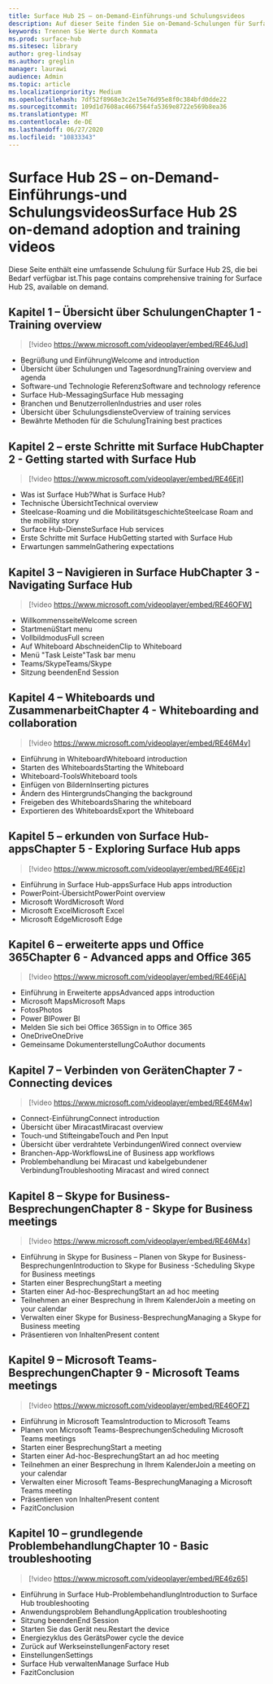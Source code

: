 ```yaml
---
title: Surface Hub 2S – on-Demand-Einführungs-und Schulungsvideos
description: Auf dieser Seite finden Sie on-Demand-Schulungen für Surface Hub 2S.
keywords: Trennen Sie Werte durch Kommata
ms.prod: surface-hub
ms.sitesec: library
author: greg-lindsay
ms.author: greglin
manager: laurawi
audience: Admin
ms.topic: article
ms.localizationpriority: Medium
ms.openlocfilehash: 7df52f8968e3c2e15e76d95e8f0c384bfd0dde22
ms.sourcegitcommit: 109d1d7608ac4667564fa5369e8722e569b8ea36
ms.translationtype: MT
ms.contentlocale: de-DE
ms.lasthandoff: 06/27/2020
ms.locfileid: "10833343"
---
```

# <span data-ttu-id="7825f-104">Surface Hub 2S – on-Demand-Einführungs-und Schulungsvideos</span><span class="sxs-lookup"><span data-stu-id="7825f-104">Surface Hub 2S on-demand adoption and training videos</span></span>

<span data-ttu-id="7825f-105">Diese Seite enthält eine umfassende Schulung für Surface Hub 2S, die bei Bedarf verfügbar ist.</span><span class="sxs-lookup"><span data-stu-id="7825f-105">This page contains comprehensive training for Surface Hub 2S, available on demand.</span></span>

## <span data-ttu-id="7825f-106">Kapitel 1 – Übersicht über Schulungen</span><span class="sxs-lookup"><span data-stu-id="7825f-106">Chapter 1 - Training overview</span></span>

> [!video https://www.microsoft.com/videoplayer/embed/RE46Jud] 

- <span data-ttu-id="7825f-107">Begrüßung und Einführung</span><span class="sxs-lookup"><span data-stu-id="7825f-107">Welcome and introduction</span></span>
- <span data-ttu-id="7825f-108">Übersicht über Schulungen und Tagesordnung</span><span class="sxs-lookup"><span data-stu-id="7825f-108">Training overview and agenda</span></span>
- <span data-ttu-id="7825f-109">Software-und Technologie Referenz</span><span class="sxs-lookup"><span data-stu-id="7825f-109">Software and technology reference</span></span>
- <span data-ttu-id="7825f-110">Surface Hub-Messaging</span><span class="sxs-lookup"><span data-stu-id="7825f-110">Surface Hub messaging</span></span>
- <span data-ttu-id="7825f-111">Branchen und Benutzerrollen</span><span class="sxs-lookup"><span data-stu-id="7825f-111">Industries and user roles</span></span>
- <span data-ttu-id="7825f-112">Übersicht über Schulungsdienste</span><span class="sxs-lookup"><span data-stu-id="7825f-112">Overview of training services</span></span>
- <span data-ttu-id="7825f-113">Bewährte Methoden für die Schulung</span><span class="sxs-lookup"><span data-stu-id="7825f-113">Training best practices</span></span>

## <span data-ttu-id="7825f-114">Kapitel 2 – erste Schritte mit Surface Hub</span><span class="sxs-lookup"><span data-stu-id="7825f-114">Chapter 2 - Getting started with Surface Hub</span></span>

> [!video https://www.microsoft.com/videoplayer/embed/RE46Ejt] 

- <span data-ttu-id="7825f-115">Was ist Surface Hub?</span><span class="sxs-lookup"><span data-stu-id="7825f-115">What is Surface Hub?</span></span>
- <span data-ttu-id="7825f-116">Technische Übersicht</span><span class="sxs-lookup"><span data-stu-id="7825f-116">Technical overview</span></span>
- <span data-ttu-id="7825f-117">Steelcase-Roaming und die Mobilitätsgeschichte</span><span class="sxs-lookup"><span data-stu-id="7825f-117">Steelcase Roam and the mobility story</span></span>
- <span data-ttu-id="7825f-118">Surface Hub-Dienste</span><span class="sxs-lookup"><span data-stu-id="7825f-118">Surface Hub services</span></span>
- <span data-ttu-id="7825f-119">Erste Schritte mit Surface Hub</span><span class="sxs-lookup"><span data-stu-id="7825f-119">Getting started with Surface Hub</span></span>
- <span data-ttu-id="7825f-120">Erwartungen sammeln</span><span class="sxs-lookup"><span data-stu-id="7825f-120">Gathering expectations</span></span>

## <span data-ttu-id="7825f-121">Kapitel 3 – Navigieren in Surface Hub</span><span class="sxs-lookup"><span data-stu-id="7825f-121">Chapter 3 - Navigating Surface Hub</span></span>

> [!video https://www.microsoft.com/videoplayer/embed/RE46OFW] 

- <span data-ttu-id="7825f-122">Willkommensseite</span><span class="sxs-lookup"><span data-stu-id="7825f-122">Welcome screen</span></span>
- <span data-ttu-id="7825f-123">Startmenü</span><span class="sxs-lookup"><span data-stu-id="7825f-123">Start menu</span></span>
- <span data-ttu-id="7825f-124">Vollbildmodus</span><span class="sxs-lookup"><span data-stu-id="7825f-124">Full screen</span></span>
- <span data-ttu-id="7825f-125">Auf Whiteboard Abschneiden</span><span class="sxs-lookup"><span data-stu-id="7825f-125">Clip to Whiteboard</span></span>
- <span data-ttu-id="7825f-126">Menü "Task Leiste"</span><span class="sxs-lookup"><span data-stu-id="7825f-126">Task bar menu</span></span>
- <span data-ttu-id="7825f-127">Teams/Skype</span><span class="sxs-lookup"><span data-stu-id="7825f-127">Teams/Skype</span></span>
- <span data-ttu-id="7825f-128">Sitzung beenden</span><span class="sxs-lookup"><span data-stu-id="7825f-128">End Session</span></span>

## <span data-ttu-id="7825f-129">Kapitel 4 – Whiteboards und Zusammenarbeit</span><span class="sxs-lookup"><span data-stu-id="7825f-129">Chapter 4 - Whiteboarding and collaboration</span></span>

> [!video https://www.microsoft.com/videoplayer/embed/RE46M4v] 

- <span data-ttu-id="7825f-130">Einführung in Whiteboard</span><span class="sxs-lookup"><span data-stu-id="7825f-130">Whiteboard introduction</span></span>
- <span data-ttu-id="7825f-131">Starten des Whiteboards</span><span class="sxs-lookup"><span data-stu-id="7825f-131">Starting the Whiteboard</span></span>
- <span data-ttu-id="7825f-132">Whiteboard-Tools</span><span class="sxs-lookup"><span data-stu-id="7825f-132">Whiteboard tools</span></span>
- <span data-ttu-id="7825f-133">Einfügen von Bildern</span><span class="sxs-lookup"><span data-stu-id="7825f-133">Inserting pictures</span></span>
- <span data-ttu-id="7825f-134">Ändern des Hintergrunds</span><span class="sxs-lookup"><span data-stu-id="7825f-134">Changing the background</span></span>
- <span data-ttu-id="7825f-135">Freigeben des Whiteboards</span><span class="sxs-lookup"><span data-stu-id="7825f-135">Sharing the whiteboard</span></span>
- <span data-ttu-id="7825f-136">Exportieren des Whiteboards</span><span class="sxs-lookup"><span data-stu-id="7825f-136">Export the Whiteboard</span></span> 
 
## <span data-ttu-id="7825f-137">Kapitel 5 – erkunden von Surface Hub-apps</span><span class="sxs-lookup"><span data-stu-id="7825f-137">Chapter 5 - Exploring Surface Hub apps</span></span>

> [!video https://www.microsoft.com/videoplayer/embed/RE46Ejz] 

- <span data-ttu-id="7825f-138">Einführung in Surface Hub-apps</span><span class="sxs-lookup"><span data-stu-id="7825f-138">Surface Hub apps introduction</span></span>
- <span data-ttu-id="7825f-139">PowerPoint-Übersicht</span><span class="sxs-lookup"><span data-stu-id="7825f-139">PowerPoint overview</span></span>
- <span data-ttu-id="7825f-140">Microsoft Word</span><span class="sxs-lookup"><span data-stu-id="7825f-140">Microsoft Word</span></span>
- <span data-ttu-id="7825f-141">Microsoft Excel</span><span class="sxs-lookup"><span data-stu-id="7825f-141">Microsoft Excel</span></span>
- <span data-ttu-id="7825f-142">Microsoft Edge</span><span class="sxs-lookup"><span data-stu-id="7825f-142">Microsoft Edge</span></span>

## <span data-ttu-id="7825f-143">Kapitel 6 – erweiterte apps und Office 365</span><span class="sxs-lookup"><span data-stu-id="7825f-143">Chapter 6 - Advanced apps and Office 365</span></span>

> [!video https://www.microsoft.com/videoplayer/embed/RE46EjA] 

- <span data-ttu-id="7825f-144">Einführung in Erweiterte apps</span><span class="sxs-lookup"><span data-stu-id="7825f-144">Advanced apps introduction</span></span>
- <span data-ttu-id="7825f-145">Microsoft Maps</span><span class="sxs-lookup"><span data-stu-id="7825f-145">Microsoft Maps</span></span>
- <span data-ttu-id="7825f-146">Fotos</span><span class="sxs-lookup"><span data-stu-id="7825f-146">Photos</span></span>
- <span data-ttu-id="7825f-147">Power BI</span><span class="sxs-lookup"><span data-stu-id="7825f-147">Power BI</span></span>
- <span data-ttu-id="7825f-148">Melden Sie sich bei Office 365</span><span class="sxs-lookup"><span data-stu-id="7825f-148">Sign in to Office 365</span></span>
- <span data-ttu-id="7825f-149">OneDrive</span><span class="sxs-lookup"><span data-stu-id="7825f-149">OneDrive</span></span>
- <span data-ttu-id="7825f-150">Gemeinsame Dokumenterstellung</span><span class="sxs-lookup"><span data-stu-id="7825f-150">CoAuthor documents</span></span>

## <span data-ttu-id="7825f-151">Kapitel 7 – Verbinden von Geräten</span><span class="sxs-lookup"><span data-stu-id="7825f-151">Chapter 7 - Connecting devices</span></span>

> [!video https://www.microsoft.com/videoplayer/embed/RE46M4w] 

- <span data-ttu-id="7825f-152">Connect-Einführung</span><span class="sxs-lookup"><span data-stu-id="7825f-152">Connect introduction</span></span>
- <span data-ttu-id="7825f-153">Übersicht über Miracast</span><span class="sxs-lookup"><span data-stu-id="7825f-153">Miracast overview</span></span>
- <span data-ttu-id="7825f-154">Touch-und Stifteingabe</span><span class="sxs-lookup"><span data-stu-id="7825f-154">Touch and Pen Input</span></span>
- <span data-ttu-id="7825f-155">Übersicht über verdrahtete Verbindungen</span><span class="sxs-lookup"><span data-stu-id="7825f-155">Wired connect overview</span></span>
- <span data-ttu-id="7825f-156">Branchen-App-Workflows</span><span class="sxs-lookup"><span data-stu-id="7825f-156">Line of Business app workflows</span></span>
- <span data-ttu-id="7825f-157">Problembehandlung bei Miracast und kabelgebundener Verbindung</span><span class="sxs-lookup"><span data-stu-id="7825f-157">Troubleshooting Miracast and wired connect</span></span>    
 
## <span data-ttu-id="7825f-158">Kapitel 8 – Skype for Business-Besprechungen</span><span class="sxs-lookup"><span data-stu-id="7825f-158">Chapter 8 - Skype for Business meetings</span></span>

> [!video https://www.microsoft.com/videoplayer/embed/RE46M4x] 

- <span data-ttu-id="7825f-159">Einführung in Skype for Business – Planen von Skype for Business-Besprechungen</span><span class="sxs-lookup"><span data-stu-id="7825f-159">Introduction to Skype for Business -Scheduling Skype for Business meetings</span></span>
- <span data-ttu-id="7825f-160">Starten einer Besprechung</span><span class="sxs-lookup"><span data-stu-id="7825f-160">Start a meeting</span></span>
- <span data-ttu-id="7825f-161">Starten einer Ad-hoc-Besprechung</span><span class="sxs-lookup"><span data-stu-id="7825f-161">Start an ad hoc meeting</span></span>
- <span data-ttu-id="7825f-162">Teilnehmen an einer Besprechung in Ihrem Kalender</span><span class="sxs-lookup"><span data-stu-id="7825f-162">Join a meeting on your calendar</span></span>
- <span data-ttu-id="7825f-163">Verwalten einer Skype for Business-Besprechung</span><span class="sxs-lookup"><span data-stu-id="7825f-163">Managing a Skype for Business meeting</span></span>
- <span data-ttu-id="7825f-164">Präsentieren von Inhalten</span><span class="sxs-lookup"><span data-stu-id="7825f-164">Present content</span></span>
    
## <span data-ttu-id="7825f-165">Kapitel 9 – Microsoft Teams-Besprechungen</span><span class="sxs-lookup"><span data-stu-id="7825f-165">Chapter 9 - Microsoft Teams meetings</span></span>

> [!video https://www.microsoft.com/videoplayer/embed/RE46OFZ] 

- <span data-ttu-id="7825f-166">Einführung in Microsoft Teams</span><span class="sxs-lookup"><span data-stu-id="7825f-166">Introduction to Microsoft Teams</span></span>
- <span data-ttu-id="7825f-167">Planen von Microsoft Teams-Besprechungen</span><span class="sxs-lookup"><span data-stu-id="7825f-167">Scheduling Microsoft Teams meetings</span></span>
- <span data-ttu-id="7825f-168">Starten einer Besprechung</span><span class="sxs-lookup"><span data-stu-id="7825f-168">Start a meeting</span></span>
- <span data-ttu-id="7825f-169">Starten einer Ad-hoc-Besprechung</span><span class="sxs-lookup"><span data-stu-id="7825f-169">Start an ad hoc meeting</span></span>
- <span data-ttu-id="7825f-170">Teilnehmen an einer Besprechung in Ihrem Kalender</span><span class="sxs-lookup"><span data-stu-id="7825f-170">Join a meeting on your calendar</span></span>
- <span data-ttu-id="7825f-171">Verwalten einer Microsoft Teams-Besprechung</span><span class="sxs-lookup"><span data-stu-id="7825f-171">Managing a Microsoft Teams meeting</span></span>
- <span data-ttu-id="7825f-172">Präsentieren von Inhalten</span><span class="sxs-lookup"><span data-stu-id="7825f-172">Present content</span></span>
- <span data-ttu-id="7825f-173">Fazit</span><span class="sxs-lookup"><span data-stu-id="7825f-173">Conclusion</span></span>

## <span data-ttu-id="7825f-174">Kapitel 10 – grundlegende Problembehandlung</span><span class="sxs-lookup"><span data-stu-id="7825f-174">Chapter 10 - Basic troubleshooting</span></span>

> [!video https://www.microsoft.com/videoplayer/embed/RE46z65] 

- <span data-ttu-id="7825f-175">Einführung in Surface Hub-Problembehandlung</span><span class="sxs-lookup"><span data-stu-id="7825f-175">Introduction to Surface Hub troubleshooting</span></span>
- <span data-ttu-id="7825f-176">Anwendungsproblem Behandlung</span><span class="sxs-lookup"><span data-stu-id="7825f-176">Application troubleshooting</span></span>
- <span data-ttu-id="7825f-177">Sitzung beenden</span><span class="sxs-lookup"><span data-stu-id="7825f-177">End Session</span></span>
- <span data-ttu-id="7825f-178">Starten Sie das Gerät neu.</span><span class="sxs-lookup"><span data-stu-id="7825f-178">Restart the device</span></span>
- <span data-ttu-id="7825f-179">Energiezyklus des Geräts</span><span class="sxs-lookup"><span data-stu-id="7825f-179">Power cycle the device</span></span>
- <span data-ttu-id="7825f-180">Zurück auf Werkseinstellungen</span><span class="sxs-lookup"><span data-stu-id="7825f-180">Factory reset</span></span>
- <span data-ttu-id="7825f-181">Einstellungen</span><span class="sxs-lookup"><span data-stu-id="7825f-181">Settings</span></span>
- <span data-ttu-id="7825f-182">Surface Hub verwalten</span><span class="sxs-lookup"><span data-stu-id="7825f-182">Manage Surface Hub</span></span>
- <span data-ttu-id="7825f-183">Fazit</span><span class="sxs-lookup"><span data-stu-id="7825f-183">Conclusion</span></span>